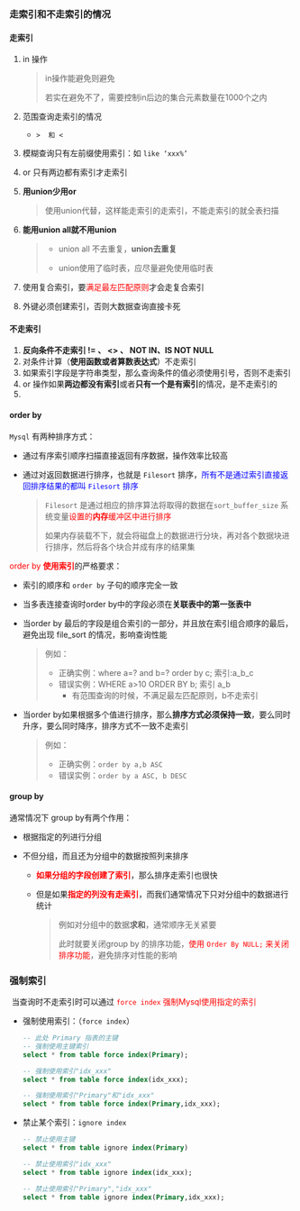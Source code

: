 ### 走索引和不走索引的情况

#### 走索引

1. in 操作

   > in操作能避免则避免
   >
   > 若实在避免不了，需要控制in后边的集合元素数量在1000个之内

2. 范围查询走索引的情况

   - `>  和 <`

3. 模糊查询只有左前缀使用索引：如 `like ‘xxx%’`

4. or 只有两边都有索引才走索引

5. **用union少用or**

   > 使用union代替，这样能走索引的走索引，不能走索引的就全表扫描

6. **能用union all就不用union**

   > - union all 不去重复，**union去重复**
   >
   > - union使用了临时表，应尽量避免使用临时表

7. 使用复合索引，要<font color=red>满足最左匹配原则</font>才会走复合索引

8. 外键必须创建索引，否则大数据查询直接卡死





#### 不走索引

1. **反向条件不走索引 != 、 <> 、 NOT IN、IS NOT NULL**
2. 对条件计算（**使用函数或者算数表达式**）不走索引
3. 如果索引字段是字符串类型，那么查询条件的值必须使用引号，否则不走索引
4. or 操作如果**两边都没有索引**或者**只有一个是有索引**的情况，是不走索引的
5. 



#### order by

`Mysql` 有两种排序方式：

- 通过有序索引顺序扫描直接返回有序数据，操作效率比较高

- 通过对返回数据进行排序，也就是 `Filesort` 排序，<font color=blue>所有不是通过索引直接返回排序结果的都叫 `Filesort` 排序</font>

  > `Filesort` 是通过相应的排序算法将取得的数据在`sort_buffer_size` 系统变量<font color=red>设置的**内存**缓冲区中进行排序</font>
  >
  > 如果内存装载不下，就会将磁盘上的数据进行分块，再对各个数据块进行排序，然后将各个块合并成有序的结果集



<font color=red>order by **使用索引**</font>的严格要求：

- 索引的顺序和 `order by` 子句的顺序完全一致

- 当多表连接查询时order by中的字段必须在**关联表中的第一张表中**

- 当order by 最后的字段是组合索引的一部分，并且放在索引组合顺序的最后，避免出现 file_sort 的情况，影响查询性能

  > 例如：
  >
  > - 正确实例：where a=? and b=? order by c;      索引:a_b_c
  > - 错误实例：WHERE a>10 ORDER BY b;      索引 a_b
  >   - 有范围查询的时候，不满足最左匹配原则，b不走索引

- 当order by如果根据多个值进行排序，那么**排序方式必须保持一致**，要么同时升序，要么同时降序，排序方式不一致不走索引

  > 例如：
  >
  > - 正确实例：`order by a,b ASC`
  > - 错误实例：`order by a ASC, b DESC` 



#### group by

通常情况下 group by有两个作用：

- 根据指定的列进行分组

- 不但分组，而且还为分组中的数据按照列来排序

  - **<font color=red>如果分组的字段创建了索引</font>**，那么排序走索引也很快

  - 但是如果<font color=red>**指定的列没有走索引**</font>，而我们通常情况下只对分组中的数据进行统计

    > 例如对分组中的数据**求和**，通常顺序无关紧要
    >
    > 此时就要关闭group by 的排序功能，<font color=red>使用 `Order By NULL;`  来关闭排序功能</font>，避免排序对性能的影响



### 强制索引

​	当查询时不走索引时可以通过<font color=red> `force index` 强制Mysql使用指定的索引</font>

- 强制使用索引：（`force index`）

  ```sql
  -- 此处 Primary 指表的主键
  -- 强制使用主键索引
  select * from table force index(Primary);
  
  -- 强制使用索引"idx_xxx"
  select * from table force index(idx_xxx);
  
  -- 强制使用索引"Primary"和"idx_xxx"
  select * from table force index(Primary,idx_xxx);
  ```

- 禁止某个索引：`ignore index`

  ```sql
  -- 禁止使用主键
  select * from table ignore index(Primary)
  
  -- 禁止使用索引"idx_xxx"
  select * from table ignore index(idx_xxx);
  
  -- 禁止使用索引"Primary","idx_xxx"
  select * from table ignore index(Primary,idx_xxx);
  ```

  


